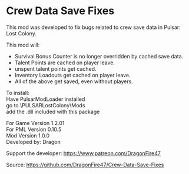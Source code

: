 # Crew Data Save Fixes

This mod was developed to fix bugs related to crew save data in Pulsar: Lost Colony. 

This mod will:
- Survival Bonus Counter is no longer overridden by cached save data.
- Talent Points are cached on player leave.
- unspent talent points get cached.
- Inventory Loadouts get cached on player leave.
- All of the above get saved, even without players.


To install:  
Have PulsarModLoader installed  
go to \PULSARLostColony\Mods  
add the .dll included with this package

For Game Version 1.2.01  
For PML Version 0.10.5  
Mod Version 1.0.0  
Developed by: Dragon

Support the developer: https://www.patreon.com/DragonFire47

Source: https://github.com/DragonFire47/Crew-Data-Save-Fixes
